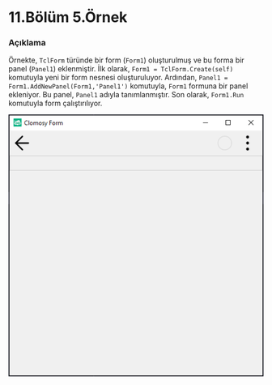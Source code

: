 # 11.Bölüm 5.Örnek

### Açıklama

Örnekte, `TclForm` türünde bir form (`Form1`) oluşturulmuş ve bu forma bir panel (`Panel1`) eklenmiştir. İlk olarak, `Form1 = TclForm.Create(self)` komutuyla yeni bir form nesnesi oluşturuluyor. Ardından, `Panel1 = Form1.AddNewPanel(Form1,'Panel1')` komutuyla, `Form1` formuna bir panel ekleniyor. Bu panel, `Panel1` adıyla tanımlanmıştır. Son olarak, `Form1.Run` komutuyla form çalıştırılıyor.

![Bolum 11-Örnek 5](Bolum11_Ornek5.png)